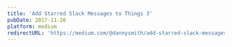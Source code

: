 ```yaml
---
title: 'Add Starred Slack Messages to Things 3'
pubDate: 2017-11-26
platform: medium
redirectURL: 'https://medium.com/@dannysmith/add-starred-slack-messages-to-things-3-877d8e974f21'
---
```

